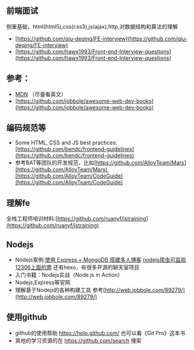 ## 前端面试
侧重基础，html(html5),css(css3),js(ajax),http,对数据结构和算法的理解

- [https://github.com/qiu-deqing/FE-interview](https://github.com/qiu-deqing/FE-interview)
- [https://github.com/hawx1993/Front-end-Interview-questions](https://github.com/hawx1993/Front-end-Interview-questions)

## 参考：
- [MDN](https://developer.mozilla.org/en-US/)  （尽量看英文）
- [https://github.com/jobbole/awesome-web-dev-books](https://github.com/jobbole/awesome-web-dev-books)

## 编码规范等
- Some HTML, CSS and JS best practices: [https://github.com/bendc/frontend-guidelines](https://github.com/bendc/frontend-guidelines)
- 参考BAT等团队的开发规范，比如[https://github.com/AlloyTeam/Mars](https://github.com/AlloyTeam/Mars),[https://github.com/AlloyTeam/CodeGuide](https://github.com/AlloyTeam/CodeGuide)

## 理解fe
全栈工程师培训材料:[https://github.com/ruanyf/jstraining](https://github.com/ruanyf/jstraining)

## Nodejs
- Nodejs案例:[使用 Express + MongoDB 搭建多人博客](https://github.com/nswbmw/N-blog)  [nodejs爬虫可监视12306上面的票](https://github.com/Froguard/wt) 还有hexo，有很多开源的聊天室项目
- 入门书籍：Nodejs实战（Node.js in Action）
- Nodejs,Express等官网
- 理解基于Nodejs的各种构建工具 参考[http://web.jobbole.com/89279/](http://web.jobbole.com/89279/)

## 使用github
- github的使用帮助 https://help.github.com/  也可以看《Git Pro》这本书
- 其他的学习资源的在 https://github.com/search 搜索